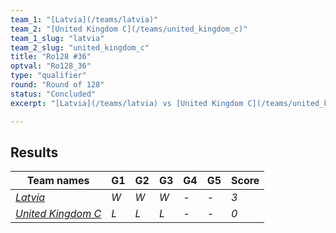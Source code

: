 ```yaml
---
team_1: "[Latvia](/teams/latvia)"
team_2: "[United Kingdom C](/teams/united_kingdom_c)"
team_1_slug: "latvia"
team_2_slug: "united_kingdom_c"
title: "Ro128 #36"
optval: "Ro128_36"
type: "qualifier"
round: "Round of 128"
status: "Concluded"
excerpt: "[Latvia](/teams/latvia) vs [United Kingdom C](/teams/united_kingdom_c)"

---
```

## Results

| Team names | G1 | G2 | G3 | G4 | G5 | Score |
| -- | -- | -- | -- | -- | -- | -- |
| *[Latvia](/teams/latvia)* | *W* | *W* | *W* | *-* | *-* | *3* |
| *[United Kingdom C](/teams/united_kingdom_c)* | *L* | *L* | *L* | *-* | *-* | *0* |
